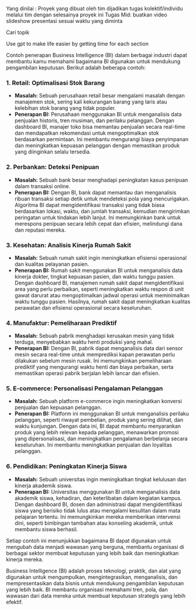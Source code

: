 Yang dinilai :
Proyek yang dibuat oleh tim dijadikan tugas kolektif/individu melalui tim dengan selesainya proyek ini 
Tugas Mid: buatkan video slideshow presentasi sesuai waktu yang diminta

Cari topik

Use gpt to make life easier by getting time for each section

Contoh penerapan Business Intelligence (BI) dalam berbagai industri dapat membantu kamu memahami bagaimana BI digunakan untuk mendukung pengambilan keputusan. Berikut adalah beberapa contoh:

### 1. **Retail: Optimalisasi Stok Barang**
   - **Masalah:** Sebuah perusahaan retail besar mengalami masalah dengan manajemen stok, sering kali kekurangan barang yang laris atau kelebihan stok barang yang tidak populer.
   - **Penerapan BI:** Perusahaan menggunakan BI untuk menganalisis data penjualan historis, tren musiman, dan perilaku pelanggan. Dengan dashboard BI, manajer toko bisa memantau penjualan secara real-time dan mendapatkan rekomendasi untuk mengoptimalkan stok berdasarkan permintaan. Ini membantu mengurangi biaya penyimpanan dan meningkatkan kepuasan pelanggan dengan memastikan produk yang diinginkan selalu tersedia.

### 2. **Perbankan: Deteksi Penipuan**
   - **Masalah:** Sebuah bank besar menghadapi peningkatan kasus penipuan dalam transaksi online.
   - **Penerapan BI:** Dengan BI, bank dapat memantau dan menganalisis ribuan transaksi setiap detik untuk mendeteksi pola yang mencurigakan. Algoritma BI dapat mengidentifikasi transaksi yang tidak biasa berdasarkan lokasi, waktu, dan jumlah transaksi, kemudian mengirimkan peringatan untuk tindakan lebih lanjut. Ini memungkinkan bank untuk merespons penipuan secara lebih cepat dan efisien, melindungi dana dan reputasi mereka.

### 3. **Kesehatan: Analisis Kinerja Rumah Sakit**
   - **Masalah:** Sebuah rumah sakit ingin meningkatkan efisiensi operasional dan kualitas pelayanan pasien.
   - **Penerapan BI:** Rumah sakit menggunakan BI untuk menganalisis data kinerja dokter, tingkat kepuasan pasien, dan waktu tunggu pasien. Dengan dashboard BI, manajemen rumah sakit dapat mengidentifikasi area yang perlu perbaikan, seperti meningkatkan waktu respon di unit gawat darurat atau mengoptimalkan jadwal operasi untuk meminimalkan waktu tunggu pasien. Hasilnya, rumah sakit dapat meningkatkan kualitas perawatan dan efisiensi operasional secara keseluruhan.

### 4. **Manufaktur: Pemeliharaan Prediktif**
   - **Masalah:** Sebuah pabrik menghadapi kerusakan mesin yang tidak terduga, menyebabkan waktu henti produksi yang mahal.
   - **Penerapan BI:** Dengan BI, pabrik dapat menganalisis data dari sensor mesin secara real-time untuk memprediksi kapan perawatan perlu dilakukan sebelum mesin rusak. Ini memungkinkan pemeliharaan prediktif yang mengurangi waktu henti dan biaya perbaikan, serta memastikan operasi pabrik berjalan lebih lancar dan efisien.

### 5. **E-commerce: Personalisasi Pengalaman Pelanggan**
   - **Masalah:** Sebuah platform e-commerce ingin meningkatkan konversi penjualan dan kepuasan pelanggan.
   - **Penerapan BI:** Platform ini menggunakan BI untuk menganalisis perilaku pelanggan, seperti riwayat pembelian, produk yang sering dilihat, dan waktu kunjungan. Dengan data ini, BI dapat membantu menyarankan produk yang lebih relevan kepada pelanggan, menawarkan promosi yang dipersonalisasi, dan meningkatkan pengalaman berbelanja secara keseluruhan. Ini membantu meningkatkan penjualan dan loyalitas pelanggan.

### 6. **Pendidikan: Peningkatan Kinerja Siswa**
   - **Masalah:** Sebuah universitas ingin meningkatkan tingkat kelulusan dan kinerja akademik siswa.
   - **Penerapan BI:** Universitas menggunakan BI untuk menganalisis data akademik siswa, kehadiran, dan keterlibatan dalam kegiatan kampus. Dengan dashboard BI, dosen dan administrasi dapat mengidentifikasi siswa yang berisiko tidak lulus atau mengalami kesulitan dalam mata pelajaran tertentu. Ini memungkinkan mereka memberikan intervensi dini, seperti bimbingan tambahan atau konseling akademik, untuk membantu siswa berhasil.

Setiap contoh ini menunjukkan bagaimana BI dapat digunakan untuk mengubah data menjadi wawasan yang berguna, membantu organisasi di berbagai sektor membuat keputusan yang lebih baik dan meningkatkan kinerja mereka.

Business Intelligence (BI) adalah proses teknologi, praktik, dan alat yang digunakan untuk mengumpulkan, mengintegrasikan, menganalisis, dan mempresentasikan data bisnis untuk mendukung pengambilan keputusan yang lebih baik. BI membantu organisasi memahami tren, pola, dan wawasan dari data mereka untuk membuat keputusan strategis yang lebih efektif.